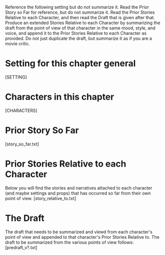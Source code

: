 Reference the following setting but do not summarize it.  Read the Prior Story so Far for reference, but do not summarize it.  Read the Prior Stories Relative to each Character, and then read the Draft that is given after that.  Produce an extended Stories Relative to each Character by summarizing the draft from the point of view of that character in the same mood, style, and voice, and append it to the Prior Stories Relative to each Character as provided.  Do not just duplicate the draft, but summarize it as if you are a movie critic.

# Setting for this chapter general 
[SETTING]

# Characters in this chapter
[CHARACTERS]

# Prior Story So Far
[story_so_far.txt]

# Prior Stories Relative to each Character
Below you will find the stories and narratives attached to each character (and maybe settings and props) that has occurred so far from their own point of view.
[story_relative_to.txt]

# The Draft
The draft that needs to be summarized and viewd from each character's point of view and appended to that character's Prior Stories Relative to.  The draft to be summarized from the various points of view follows:
[predraft_v?.txt]


